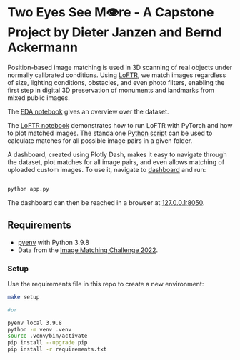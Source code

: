 # Two Eyes See M👁️re - A Capstone Project by Dieter Janzen and Bernd Ackermann

Position-based image matching is used in 3D scanning of real objects under normally calibrated conditions. Using [LoFTR](https://zju3dv.github.io/loftr/), we match images regardless of size, lighting conditions, obstacles, and even photo filters, enabling the first step in digital 3D preservation of monuments and landmarks from mixed public images.

The [EDA notebook](notebooks/EDA.ipynb) gives an overview over the dataset.

The [LoFTR notebook](models/LoFTR/LoFTR.ipynb) demonstrates how to run LoFTR with PyTorch and how to plot matched images. The standalone [Python script](models/LoFTR/LoFTR.py) can be used to calculate matches for all possible image pairs in a given folder.

A dashboard, created using Plotly Dash, makes it easy to navigate through the dataset, plot matches for all image pairs, and even allows matching of uploaded custom images. To use it, navigate to [dashboard](dashboard/) and run:

```BASH

python app.py
```

The dashboard can then be reached in a browser at [127.0.0.1:8050](http://127.0.0.1:8050).

## Requirements

- [pyenv](https://github.com/pyenv/pyenv) with Python 3.9.8
- Data from the [Image Matching Challenge 2022](https://www.kaggle.com/competitions/image-matching-challenge-2022/data).

### Setup

Use the requirements file in this repo to create a new environment:

```BASH
make setup

#or

pyenv local 3.9.8
python -m venv .venv
source .venv/bin/activate
pip install --upgrade pip
pip install -r requirements.txt
```
